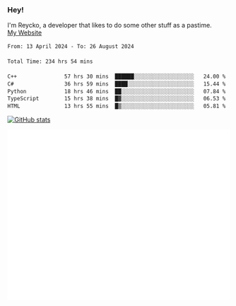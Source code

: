 ### Hey!
I'm Reycko, a developer that likes to do some other stuff as a pastime.  
[My Website](https://reycko.root.sx)

<!--START_SECTION:wakasection-->

```txt
From: 13 April 2024 - To: 26 August 2024

Total Time: 234 hrs 54 mins

C++               57 hrs 30 mins  ██████░░░░░░░░░░░░░░░░░░░   24.00 %
C#                36 hrs 59 mins  ████░░░░░░░░░░░░░░░░░░░░░   15.44 %
Python            18 hrs 46 mins  ██░░░░░░░░░░░░░░░░░░░░░░░   07.84 %
TypeScript        15 hrs 38 mins  █▓░░░░░░░░░░░░░░░░░░░░░░░   06.53 %
HTML              13 hrs 55 mins  █▒░░░░░░░░░░░░░░░░░░░░░░░   05.81 %
```

<!--END_SECTION:wakasection-->

[![GitHub stats](https://github-readme-stats.vercel.app/api?username=Reycko&show_icons=true&theme=dark&hide_title=true&count_private=true)](https://github.com/anuraghazra/github-readme-stats)

![Metrics](/github-metrics.svg)
